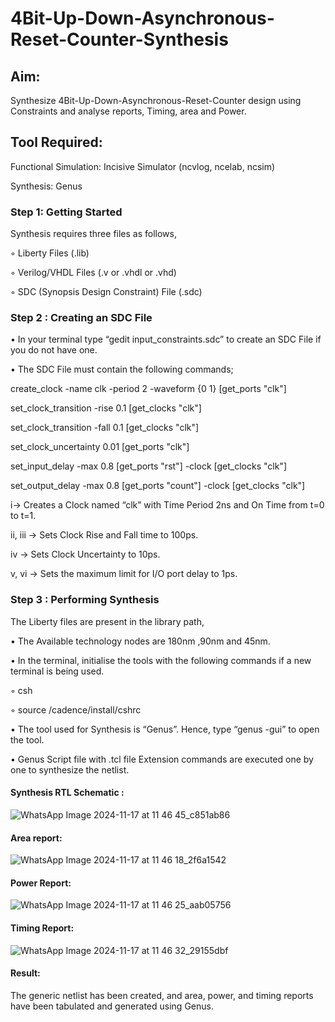 # 4Bit-Up-Down-Asynchronous-Reset-Counter-Synthesis

## Aim:

Synthesize 4Bit-Up-Down-Asynchronous-Reset-Counter design using Constraints and analyse reports, Timing, area and Power.

## Tool Required:

Functional Simulation: Incisive Simulator (ncvlog, ncelab, ncsim)

Synthesis: Genus

### Step 1: Getting Started

Synthesis requires three files as follows,

◦ Liberty Files (.lib)

◦ Verilog/VHDL Files (.v or .vhdl or .vhd)

◦ SDC (Synopsis Design Constraint) File (.sdc)

 ### Step 2 : Creating an SDC File

•	In your terminal type “gedit input_constraints.sdc” to create an SDC File if you do not have one.

•	The SDC File must contain the following commands;

create_clock -name clk -period 2 -waveform {0 1} [get_ports "clk"]

set_clock_transition -rise 0.1 [get_clocks "clk"]

set_clock_transition -fall 0.1 [get_clocks "clk"]

set_clock_uncertainty 0.01 [get_ports "clk"]

set_input_delay -max 0.8 [get_ports "rst"] -clock [get_clocks "clk"]

set_output_delay -max 0.8 [get_ports "count"] -clock [get_clocks "clk"]

i→ Creates a Clock named “clk” with Time Period 2ns and On Time from t=0 to t=1.

ii, iii → Sets Clock Rise and Fall time to 100ps.

iv → Sets Clock Uncertainty to 10ps.

v, vi → Sets the maximum limit for I/O port delay to 1ps.

### Step 3 : Performing Synthesis

The Liberty files are present in the library path,

• The Available technology nodes are 180nm ,90nm and 45nm.

• In the terminal, initialise the tools with the following commands if a new terminal is being
used.

◦ csh

◦ source /cadence/install/cshrc

• The tool used for Synthesis is “Genus”. Hence, type “genus -gui” to open the tool.

• Genus Script file with .tcl file Extension commands are executed one by one to synthesize the netlist.

#### Synthesis RTL Schematic :

![WhatsApp Image 2024-11-17 at 11 46 45_c851ab86](https://github.com/user-attachments/assets/92ccbb5c-0612-4c0f-b4d1-46995a4f2562)

#### Area report:

![WhatsApp Image 2024-11-17 at 11 46 18_2f6a1542](https://github.com/user-attachments/assets/a426ca7a-9949-4a81-9e94-f8566445d5c9)

#### Power Report:

![WhatsApp Image 2024-11-17 at 11 46 25_aab05756](https://github.com/user-attachments/assets/1f5a0283-eb13-44a0-be74-dc2632242c00)

#### Timing Report: 

![WhatsApp Image 2024-11-17 at 11 46 32_29155dbf](https://github.com/user-attachments/assets/cc084f9b-c7af-4aaf-960f-6929fecf4cb9)

#### Result: 

The generic netlist has been created, and area, power, and timing reports have been tabulated and generated using Genus.





